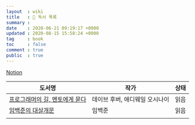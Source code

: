 ```yaml
---
layout  : wiki
title   : 📖 독서 목록
summary : 
date    : 2020-06-21 09:19:17 +0900
updated : 2020-08-15 15:58:24 +0900
tag     : book
toc     : false
comment : true
public  : true
---
```


[Notion](https://www.notion.so/manaslu/c52858146cd8462ab054c046ffffee5a?v=783021fc842042208ae9305dd27511f6)

| 도서명                                                                                     | 작가                           | 상태 |
| ------------------------------------------------------------                               | ------------------------------ | ---- |
| [프로그래머의 길, 멘토에게 묻다](../Apprenticeship-Patterns)                               | 데이브 후버, 애디웨일 오시나이 | 읽음 |
| [임백준의 대살개문](../Developer-culter-that-saved-korea-by-baekjun-lim)                   | 임백준                         | 읽음 |
|                                                                                            |                                |      |
